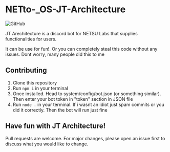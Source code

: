 # NETto-\_OS-JT-Architecture

![GitHub](https://img.shields.io/github/license/NETtoSan/NETto-_OS-JT-Architecture?style=flat-square)

JT Arechitecture is a discord bot for NETSU Labs that supplies functionalities for users.

It can be use for fun!. Or you can completely steal this code without any issues. Dont worry, many people did this to me

## Contributing

1. Clone this repository
2. Run `npm i` in your terminal
3. Once installed. Head to system/config/bot.json (or something similar). Then enter your bot token in "token" section in JSON file
4. Run `node .` in your terminal. If i wasnt an idiot just spam commits or you did it correctly. Then the bot will run just fine

## Have fun with JT Architecture!

Pull requests are welcome. For major changes, please open an issue first to discuss what you would like to change.
